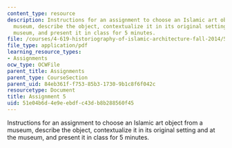 ```yaml
---
content_type: resource
description: Instructions for an assignment to choose an Islamic art object from a
  museum, describe the object, contextualize it in its original setting and at the
  museum, and present it in class for 5 minutes.
file: /courses/4-619-historiography-of-islamic-architecture-fall-2014/51e04b6d4e9eebdfc43db8b288560f45_MIT4_619F14_assignment5.pdf
file_type: application/pdf
learning_resource_types:
- Assignments
ocw_type: OCWFile
parent_title: Assignments
parent_type: CourseSection
parent_uid: 84eb361f-f753-85b3-1730-9b1c8f6f042c
resourcetype: Document
title: Assignment 5
uid: 51e04b6d-4e9e-ebdf-c43d-b8b288560f45
---
```

Instructions for an assignment to choose an Islamic art object from a museum, describe the object, contextualize it in its original setting and at the museum, and present it in class for 5 minutes.

